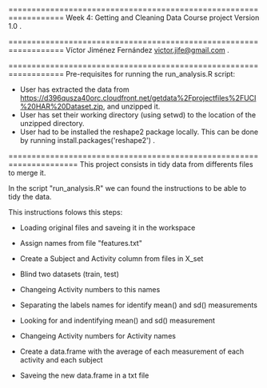 ==================================================================
Week 4: Getting and Cleaning Data Course project
Version 1.0
.

==================================================================
Víctor Jiménez Fernández
victor.jife@gmail.com
.

==================================================================
Pre-requisites for running the run_analysis.R script:

- User has extracted the data from https://d396qusza40orc.cloudfront.net/getdata%2Fprojectfiles%2FUCI%20HAR%20Dataset.zip, and unzipped it.
- User has set their working directory (using setwd) to the location of the unzipped directory.
- User had to be installed the reshape2 package locally. This can be done by running install.packages('reshape2')
.

=====================================================================
This project consists in tidy data from differents files to merge it. 

In the script "run_analysis.R" we can found the instructions to be able to tidy the data.

This instructions folows this steps:

  - Loading original files and saveing it in the workspace
  
  - Assign names from file "features.txt"
  
  - Create a Subject and Activity column from files in X_set
  
  - Blind two datasets (train, test)
  
  - Changeing Activity numbers to this names
  
  - Separating the labels names for identify mean() and sd() measurements
  
  - Looking for and indentifying mean() and sd() measurement
  
  - Changeing Activity numbers for Activity names
  
  - Create a data.frame with the average of each measurement of each activity and each subject
  
  - Saveing the new data.frame in a txt file
  
  
